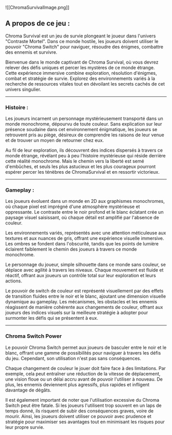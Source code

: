 ![[ChromaSurvivalImage.png]]

## A propos de ce jeu : 
Chroma Survival est un jeu de survie plongeant le joueur dans l'univers "Contraste Mortel". 
Dans ce monde hostile, les joueurs doivent utiliser le pouvoir "Chroma Switch" pour naviguer, résoudre des énigmes, combattre des ennemis et survivre.

Bienvenue dans le monde captivant de Chroma Survival, où vous devrez relever des défis uniques et percer les mystères de ce monde étrange. Cette expérience immersive combine exploration, résolution d'énigmes, combat et stratégie de survie. Explorez des environnements variés à la recherche de ressources vitales tout en dévoilant les secrets cachés de cet univers singulier.

___
### Histoire : 
Les joueurs incarnent un personnage mystérieusement transporté dans un monde monochrome, dépourvu de toute couleur. Sans explication sur leur présence soudaine dans cet environnement énigmatique, les joueurs se retrouvent pris au piège, désireux de comprendre les raisons de leur venue et de trouver un moyen de retourner chez eux.

Au fil de leur exploration, ils découvrent des indices dispersés à travers ce monde étrange, révélant peu à peu l'histoire mystérieuse qui réside derrière cette réalité monochrome. Mais le chemin vers la liberté est semé d'embûches, et seuls les plus astucieux et les plus courageux pourront espérer percer les ténèbres de ChromaSurvival et en ressortir victorieux.

___
### Gameplay : 
Les joueurs évoluent dans un monde en 2D aux graphismes monochromes, où chaque pixel est imprégné d'une atmosphère mystérieuse et oppressante. Le contraste entre le noir profond et le blanc éclatant crée un paysage visuel saisissant, où chaque détail est amplifié par l'absence de couleur.

Les environnements variés, représentés avec une attention méticuleuse aux textures et aux nuances de gris, offrant une expérience visuelle immersive. Les ombres se fondent dans l'obscurité, tandis que les points de lumière éclairent faiblement le chemin des joueurs à travers ce monde monochrome.

Le personnage du joueur, simple silhouette dans ce monde sans couleur, se déplace avec agilité à travers les niveaux. Chaque mouvement est fluide et réactif, offrant aux joueurs un contrôle total sur leur exploration et leurs actions.

Le pouvoir de switch de couleur est représenté visuellement par des effets de transition fluides entre le noir et le blanc, ajoutant une dimension visuelle dynamique au gameplay. Les mécanismes, les obstacles et les ennemis réagissent de manière cohérente aux changements de couleur, offrant aux joueurs des indices visuels sur la meilleure stratégie à adopter pour surmonter les défis qui se présentent à eux.

___
### Chroma Switch Power

Le pouvoir Chroma Switch permet aux joueurs de basculer entre le noir et le blanc, offrant une gamme de possibilités pour naviguer à travers les défis du jeu. Cependant, son utilisation n'est pas sans conséquences. 

Chaque changement de couleur le jouer doit faire face à des limitations. Par exemple, cela peut entraîner une réduction de la vitesse de déplacement, une vision floue ou un délai accru avant de pouvoir l'utiliser à nouveau. De plus, les ennemis deviennent plus agressifs, plus rapides et infligent davantage de dégâts.

Il est également important de noter que l'utilisation excessive du Chroma Switch peut être fatale. Si les joueurs l'utilisent trop souvent en un laps de temps donné, ils risquent de subir des conséquences graves, voire de mourir. Ainsi, les joueurs doivent utiliser ce pouvoir avec prudence et stratégie pour maximiser ses avantages tout en minimisant les risques pour leur propre survie.


